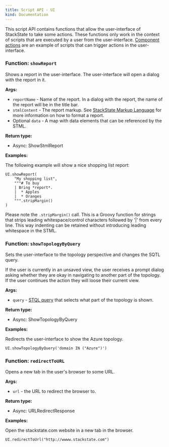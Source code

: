 ```yaml
---
title: Script API - UI
kind: Documentation
---
```


This script API contains functions that allow the user-interface of StackState to take some actions. These functions only work in the context of scripts that are executed by a user from the user-interface. [Component actions](/configure/component_actions) are an example of scripts that can trigger actions in the user-interface.

### Function: `showReport`

Shows a report in the user-interface. The user-interface will open a dialog with the report in it.

**Args:**

* `reportName` - Name of the report. In a dialog with the report, the name of the report will be in the title bar.
* `stmlContent` - The report markup. See [StackState Markup Language](/develop/stml/) for more information on how to format a report.
* Optional `data` - A map with data elements that can be referenced by the STML.

**Return type:**

* Async: ShowStmlReport

**Examples:**

The following example will show a nice shopping list report:

```
UI.showReport(
    "My shopping list",
    """# To buy
    | Bring *report*.
    |  * Apples
    |  * Oranges
    """.stripMargin()
)
```

Please note the `.stripMargin()` call. This is a Groovy function for strings that strips leading whitespace/control characters followed by '|' from every line. This way indenting can be retained without introducing leading whitespace in the STML.   

### Function: `showTopologyByQuery`

Sets the user-interface to the topology perspective and changes the SQTL query.

If the user is currently in an unsaved view, the user receives a prompt dialog asking whether they are okay in navigating to another part of the topology. If the user continues the action they will loose their current view.

**Args:**

* `query` - [STQL query](/use/topology_selection_advanced/) that selects what part of the topology is shown.

**Return type:**

* Async: ShowTopologyByQuery

**Examples:**

Redirects the user-interface to show the Azure topology.

```
UI.showTopologyByQuery('domain IN ("Azure")')
```

### Function: `redirectToURL`

Opens a new tab in the user's browser to some URL.

**Args:**

* `url` - the URL to redirect the browser to.

**Return type:**

* Async: URLRedirectResponse

**Examples:**

Open the stackstate.com website in a new tab in the browser.

```
UI.redirectToUrl("http://wwww.stackstate.com")
```
